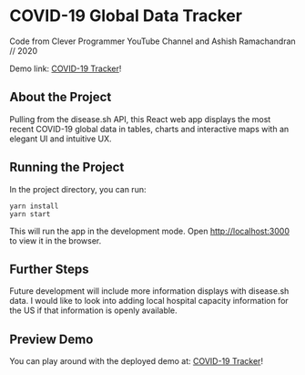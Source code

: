 # COVID-19 Global Data Tracker

Code from Clever Programmer YouTube Channel and Ashish Ramachandran // 2020

Demo link: [COVID-19 Tracker](https://covid19-tracker-arama.netlify.app/)!

## About the Project

Pulling from the disease.sh API, this React web app displays the most recent COVID-19 global data in tables, charts and interactive maps with an elegant UI and intuitive UX.

## Running the Project

In the project directory, you can run:

```
yarn install
yarn start
```

This will run the app in the development mode. Open [http://localhost:3000](http://localhost:3000) to view it in the browser.

## Further Steps

Future development will include more information displays with disease.sh data. I would like to look into adding local hospital capacity information for the US if that information is openly available.

## Preview Demo

You can play around with the deployed demo at: [COVID-19 Tracker](https://covid19-tracker-arama.netlify.app/)!